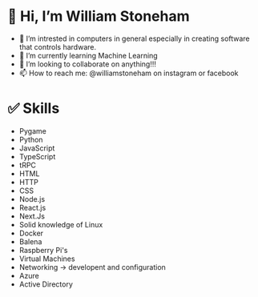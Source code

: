 # 👋 Hi, I’m William Stoneham
- 👀 I’m intrested in computers in general especially in creating software that controls hardware.
- 🌱 I’m currently learning Machine Learning
- 💞️ I’m looking to collaborate on anything!!!
- 📫 How to reach me: @williamstoneham on instagram or facebook
# ✅ Skills
-   Pygame
-   Python
-   JavaScript
-   TypeScript
-   tRPC
-   HTML
-   HTTP
-   CSS
-   Node.js
-   React.js
-   Next.Js
-   Solid knowledge of Linux
-   Docker
-   Balena
-   Raspberry Pi's
-   Virtual Machines
-   Networking -> developent and configuration
-   Azure
-   Active Directory
